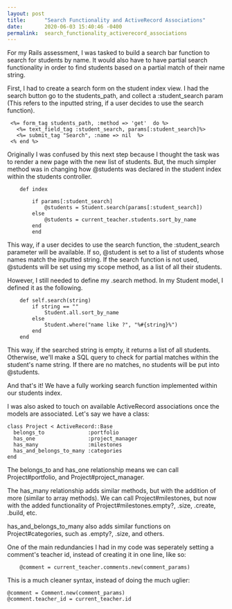 ```yaml
---
layout: post
title:      "Search Functionality and ActiveRecord Associations"
date:       2020-06-03 15:40:46 -0400
permalink:  search_functionality_activerecord_associations
---
```



For my Rails assessment, I was tasked to build a search bar function to search for students by name. It would also have to have partial search functionality in order to find students based on a partial match of their name string. 

First, I had to create a search form on the student index view. I had the search button go to the students_path, and collect a :student_search param (This refers to the inputted string, if a user decides to use the search function). 

```
 <%= form_tag students_path, :method => 'get'  do %>
   <%= text_field_tag :student_search, params[:student_search]%>
   <%= submit_tag "Search", :name => nil  %>
 <% end %>
```

Originally I was confused by this next step because I thought the task was to render a new page with the new list of students. But, the much simpler method was in changing how @students was declared in the student index within the students controller. 

```
    def index
        
        if params[:student_search]
            @students = Student.search(params[:student_search])
        else
            @students = current_teacher.students.sort_by_name
        end
		end

```

This way, if a user decides to use the search function, the :student_search parameter will be available. If so, @student is set to a list of students whose names match the inputted string. If the search function is not used, @students will be set using my scope method, as a list of all their students.

However, I still needed to define my .search method. In my Student model, I defined it as the following.

```
    def self.search(string)
        if string == ""
            Student.all.sort_by_name
        else
            Student.where("name like ?", "%#{string}%")
        end
    end
```

This way, if the searched string is empty, it returns a list of all students. Otherwise, we'll make a SQL query to check for partial matches within the student's name string. If there are no matches, no students will be put into @students. 

And that's it! We have a fully working search function implemented within our students index.

I was also asked to touch on available ActiveRecord associations once the models are associated. Let's say we have a class: 

```
class Project < ActiveRecord::Base
  belongs_to              :portfolio
  has_one                 :project_manager
  has_many                :milestones
  has_and_belongs_to_many :categories
end
```
The belongs_to and has_one relationship means we can call Project#portfolio, and Project#project_manager.

The has_many relationship adds similar methods, but with the addition of more (similar to array methods). We can call Project#milestones, but now with the added functionality of Project#milestones.empty?, .size, .create, .build, etc. 

has_and_belongs_to_many also adds similar functions on Project#categories, such as .empty?, .size, and others. 

One of the main redundancies I had in my code was seperately setting a comment's teacher id, instead of creating it in one line, like so:

```
    @comment = current_teacher.comments.new(comment_params)

```

This is a much cleaner syntax, instead of doing the much uglier:

```
@comment = Comment.new(comment_params)
@comment.teacher_id = current_teacher.id
```

